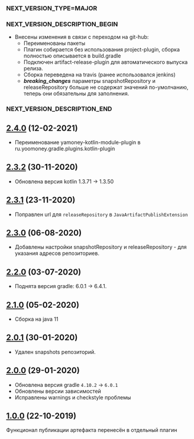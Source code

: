 ### NEXT_VERSION_TYPE=MAJOR
### NEXT_VERSION_DESCRIPTION_BEGIN
* Внесены изменения в связи с переходом на git-hub:
    * Переименованы пакеты
    * Плагин собирается без использования project-plugin, сборка полностью описывается в build.gradle
    * Подключен artifact-release-plugin для автоматического выпуска релиза.
    * Сборка переведена на travis (ранее использовался jenkins)
    * ***breaking_changes*** параметры snapshotRepository и releaseRepository больше не содержат значений по-умолчанию, 
      теперь они обязательны для заполнения. 
### NEXT_VERSION_DESCRIPTION_END
## [2.4.0]() (12-02-2021)

* Переименование yamoney-kotlin-module-plugin в ru.yoomoney.gradle.plugins.kotlin-plugin

## [2.3.2]() (30-11-2020)

* Обновлена версия kotlin 1.3.71 -> 1.3.50

## [2.3.1]() (23-11-2020)

* Поправлен url для `releaseRepository` в `JavaArtifactPublishExtension`

## [2.3.0]() (06-08-2020)

* Добавлены настройки snapshotRepository и releaseRepository - для указания адресов репозиториев.

## [2.2.0]() (03-07-2020)

* Поднята версия gradle: 6.0.1 -> 6.4.1.

## [2.1.0]() (05-02-2020)

* Сборка на java 11

## [2.0.1]() (30-01-2020)

* Удален snapshots репозиторий.

## [2.0.0]() (29-01-2020)

* Обновлена версия gradle `4.10.2` -> `6.0.1`
* Обновлены версии зависимостей
* Исправлены warnings и checkstyle проблемы

## [1.0.0]() (22-10-2019)

Функционал публикации артефакта перенесён в отдельный плагин